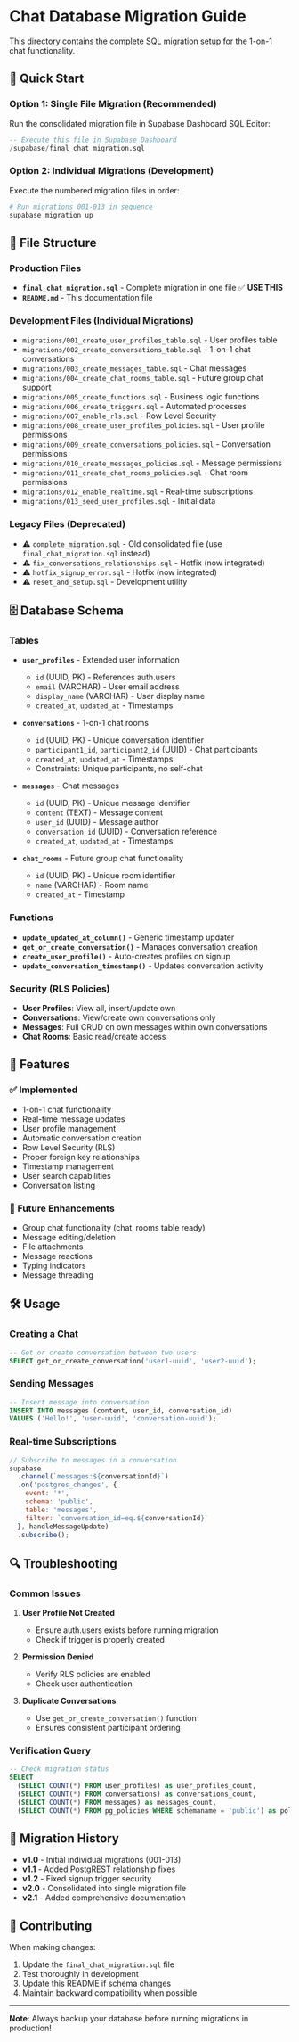 # Chat Database Migration Guide

This directory contains the complete SQL migration setup for the 1-on-1 chat functionality.

## 🚀 Quick Start

### Option 1: Single File Migration (Recommended)
Run the consolidated migration file in Supabase Dashboard SQL Editor:

```sql
-- Execute this file in Supabase Dashboard
/supabase/final_chat_migration.sql
```

### Option 2: Individual Migrations (Development)
Execute the numbered migration files in order:

```bash
# Run migrations 001-013 in sequence
supabase migration up
```

## 📁 File Structure

### Production Files
- **`final_chat_migration.sql`** - Complete migration in one file ✅ **USE THIS**
- **`README.md`** - This documentation file

### Development Files (Individual Migrations)
- `migrations/001_create_user_profiles_table.sql` - User profiles table
- `migrations/002_create_conversations_table.sql` - 1-on-1 chat conversations
- `migrations/003_create_messages_table.sql` - Chat messages
- `migrations/004_create_chat_rooms_table.sql` - Future group chat support
- `migrations/005_create_functions.sql` - Business logic functions
- `migrations/006_create_triggers.sql` - Automated processes
- `migrations/007_enable_rls.sql` - Row Level Security
- `migrations/008_create_user_profiles_policies.sql` - User profile permissions
- `migrations/009_create_conversations_policies.sql` - Conversation permissions
- `migrations/010_create_messages_policies.sql` - Message permissions
- `migrations/011_create_chat_rooms_policies.sql` - Chat room permissions
- `migrations/012_enable_realtime.sql` - Real-time subscriptions
- `migrations/013_seed_user_profiles.sql` - Initial data

### Legacy Files (Deprecated)
- ⚠️ `complete_migration.sql` - Old consolidated file (use `final_chat_migration.sql` instead)
- ⚠️ `fix_conversations_relationships.sql` - Hotfix (now integrated)
- ⚠️ `hotfix_signup_error.sql` - Hotfix (now integrated)
- ⚠️ `reset_and_setup.sql` - Development utility

## 🗄️ Database Schema

### Tables
- **`user_profiles`** - Extended user information
  - `id` (UUID, PK) - References auth.users
  - `email` (VARCHAR) - User email address
  - `display_name` (VARCHAR) - User display name
  - `created_at`, `updated_at` - Timestamps

- **`conversations`** - 1-on-1 chat rooms
  - `id` (UUID, PK) - Unique conversation identifier
  - `participant1_id`, `participant2_id` (UUID) - Chat participants
  - `created_at`, `updated_at` - Timestamps
  - Constraints: Unique participants, no self-chat

- **`messages`** - Chat messages
  - `id` (UUID, PK) - Unique message identifier
  - `content` (TEXT) - Message content
  - `user_id` (UUID) - Message author
  - `conversation_id` (UUID) - Conversation reference
  - `created_at`, `updated_at` - Timestamps

- **`chat_rooms`** - Future group chat functionality
  - `id` (UUID, PK) - Unique room identifier
  - `name` (VARCHAR) - Room name
  - `created_at` - Timestamp

### Functions
- **`update_updated_at_column()`** - Generic timestamp updater
- **`get_or_create_conversation()`** - Manages conversation creation
- **`create_user_profile()`** - Auto-creates profiles on signup
- **`update_conversation_timestamp()`** - Updates conversation activity

### Security (RLS Policies)
- **User Profiles**: View all, insert/update own
- **Conversations**: View/create own conversations only
- **Messages**: Full CRUD on own messages within own conversations
- **Chat Rooms**: Basic read/create access

## 🔧 Features

### ✅ Implemented
- 1-on-1 chat functionality
- Real-time message updates
- User profile management
- Automatic conversation creation
- Row Level Security (RLS)
- Proper foreign key relationships
- Timestamp management
- User search capabilities
- Conversation listing

### 🚧 Future Enhancements
- Group chat functionality (chat_rooms table ready)
- Message editing/deletion
- File attachments
- Message reactions
- Typing indicators
- Message threading

## 🛠️ Usage

### Creating a Chat
```sql
-- Get or create conversation between two users
SELECT get_or_create_conversation('user1-uuid', 'user2-uuid');
```

### Sending Messages
```sql
-- Insert message into conversation
INSERT INTO messages (content, user_id, conversation_id) 
VALUES ('Hello!', 'user-uuid', 'conversation-uuid');
```

### Real-time Subscriptions
```javascript
// Subscribe to messages in a conversation
supabase
  .channel(`messages:${conversationId}`)
  .on('postgres_changes', { 
    event: '*', 
    schema: 'public', 
    table: 'messages',
    filter: `conversation_id=eq.${conversationId}`
  }, handleMessageUpdate)
  .subscribe();
```

## 🔍 Troubleshooting

### Common Issues

1. **User Profile Not Created**
   - Ensure auth.users exists before running migration
   - Check if trigger is properly created

2. **Permission Denied**
   - Verify RLS policies are enabled
   - Check user authentication

3. **Duplicate Conversations**
   - Use `get_or_create_conversation()` function
   - Ensures consistent participant ordering

### Verification Query
```sql
-- Check migration status
SELECT 
  (SELECT COUNT(*) FROM user_profiles) as user_profiles_count,
  (SELECT COUNT(*) FROM conversations) as conversations_count,
  (SELECT COUNT(*) FROM messages) as messages_count,
  (SELECT COUNT(*) FROM pg_policies WHERE schemaname = 'public') as policies_count;
```

## 📝 Migration History

- **v1.0** - Initial individual migrations (001-013)
- **v1.1** - Added PostgREST relationship fixes
- **v1.2** - Fixed signup trigger security
- **v2.0** - Consolidated into single migration file
- **v2.1** - Added comprehensive documentation

## 🤝 Contributing

When making changes:
1. Update the `final_chat_migration.sql` file
2. Test thoroughly in development
3. Update this README if schema changes
4. Maintain backward compatibility when possible

---

**Note**: Always backup your database before running migrations in production!